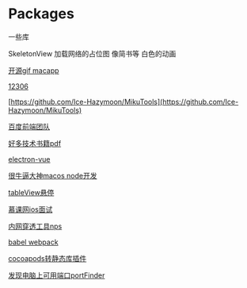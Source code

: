# Packages
一些库


SkeletonView   加载网络的占位图 像简书等 白色的动画


[开源gif macapp](https://github.com/sindresorhus/Gifski)

[12306](https://github.com/testerSunshine/12306)

[https://github.com/Ice-Hazymoon/MikuTools](https://github.com/Ice-Hazymoon/MikuTools)

[百度前端团队](https://github.com/fex-team/)

[好多技术书籍pdf](https://github.com/iamshuaidi/CS-Book)

[electron-vue](https://simulatedgreg.gitbooks.io/electron-vue/content/cn/using-electron-builder.html)

[很牛逼大神macos node开发](https://github.com/sindresorhus)

[tableView悬停](https://github.com/Roylee-ML/SwipeTableView)

[慕课网ios面试](https://github.com/liuaaaddxiaoer/ReadyForBAT)

[内网穿透工具nps](https://github.com/cnlh/nps)

[babel webpack](https://www.cnblogs.com/tugenhua0707/p/9452471.html)

[cocoapods转静态库插件](https://github.com/leavez/cocoapods-static-swift-framework)

[发现电脑上可用端口portFinder](https://github.com/http-party/node-portfinder)
